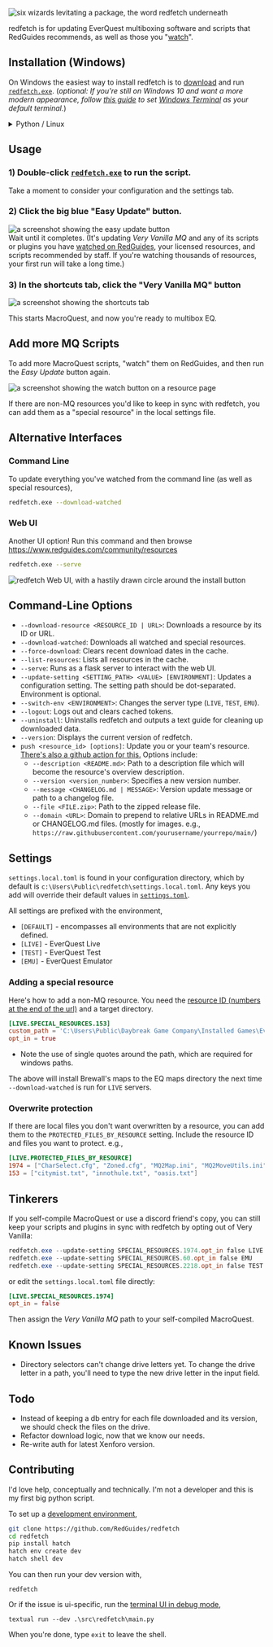 ![six wizards levitating a package, the word redfetch underneath](https://www.redguides.com/images/redfetchlogo.png)

redfetch is for updating EverQuest multiboxing software and scripts that RedGuides recommends, as well as those you "[watch](https://www.redguides.com/community/watched/resources)". 

## Installation (Windows)

On Windows the easiest way to install redfetch is to [download](https://www.redguides.com/community/resources/redfetch.3177/download) and run [`redfetch.exe`](https://www.redguides.com/community/resources/redfetch.3177/download). (*optional: If you're still on Windows 10 and want a more modern appearance, follow [this guide](https://www.redguides.com/community/threads/redfetch.92998/post-634938) to set [Windows Terminal](https://www.redguides.com/community/threads/redfetch.92998/post-634938) as your default terminal.*)

<details>
<summary>Python / Linux</summary>

If you have a recent version of Python, you can install redfetch with pip,

```bash
pip install redfetch
```

</details>

## Usage


### 1) Double-click [`redfetch.exe`](https://www.redguides.com/community/resources/redfetch.3177/download) to run the script. 
Take a moment to consider your configuration and the settings tab.

### 2) Click the big blue "Easy Update" button. 
![a screenshot showing the easy update button](https://www.redguides.com/images/redfetchupdate.png)  
Wait until it completes. (It's updating *Very Vanilla MQ* and any of its scripts or plugins you have [watched on RedGuides](https://www.redguides.com/community/watched/resources), your licensed resources, and scripts recommended by staff. If you're watching thousands of resources, your first run will take a long time.)

### 3) In the shortcuts tab, click the "Very Vanilla MQ" button
![a screenshot showing the shortcuts tab](https://www.redguides.com/images/redfetchrunmq.png)

This starts MacroQuest, and now you're ready to multibox EQ.


## Add more MQ Scripts
To add more MacroQuest scripts, "watch" them on RedGuides, and then run the *Easy Update* button again.

![a screenshot showing the watch button on a resource page](https://www.redguides.com/images/watch.png)

If there are non-MQ resources you'd like to keep in sync with redfetch, you can add them as a "special resource" in the local settings file.

## Alternative Interfaces

### Command Line

To update everything you've watched from the command line (as well as special resources),

```bash
redfetch.exe --download-watched
```

### Web UI
Another UI option! Run this command and then browse https://www.redguides.com/community/resources
```bash
redfetch.exe --serve
```

![redfetch Web UI, with a hastily drawn circle around the install button](https://www.redguides.com/images/webui.png)

## Command-Line Options

- `--download-resource <RESOURCE_ID | URL>`: Downloads a resource by its ID or URL.
- `--download-watched`: Downloads all watched and special resources.
- `--force-download`: Clears recent download dates in the cache.
- `--list-resources`: Lists all resources in the cache.
- `--serve`: Runs as a flask server to interact with the web UI.
- `--update-setting <SETTING_PATH> <VALUE> [ENVIRONMENT]`: Updates a configuration setting. The setting path should be dot-separated. Environment is optional.
- `--switch-env <ENVIRONMENT>`: Changes the server type (`LIVE`, `TEST`, `EMU`).
- `--logout`: Logs out and clears cached tokens.
- `--uninstall`: Uninstalls redfetch and outputs a text guide for cleaning up downloaded data.
- `--version`: Displays the current version of redfetch.
- `push <resource_id> [options]`: Update you or your team's resource. [There's also a github action for this.](https://github.com/marketplace/actions/redguides-publish) Options include:
  - `--description <README.md>`: Path to a description file which will become the resource's overview description.
  - `--version <version_number>`: Specifies a new version number.
  - `--message <CHANGELOG.md | MESSAGE>`: Version update message or path to a changelog file.
  - `--file <FILE.zip>`: Path to the zipped release file.
  - `--domain <URL>`: Domain to prepend to relative URLs in README.md or CHANGELOG.md files. (mostly for images. e.g., `https://raw.githubusercontent.com/yourusername/yourrepo/main/`)

## Settings

`settings.local.toml` is found in your configuration directory, which by default is `c:\Users\Public\redfetch\settings.local.toml`. Any keys you add will override their default values in [`settings.toml`](./src/redfetch/settings.toml).

All settings are prefixed with the environment,

- `[DEFAULT]` - encompasses all environments that are not explicitly defined.
- `[LIVE]` - EverQuest Live
- `[TEST]` - EverQuest Test
- `[EMU]` - EverQuest Emulator

### Adding a special resource
Here's how to add a non-MQ resource. You need the [resource ID (numbers at the end of the url)](https://www.redguides.com/community/resources/brewalls-everquest-maps.153/) and a target directory.

```toml
[LIVE.SPECIAL_RESOURCES.153]
custom_path = 'C:\Users\Public\Daybreak Game Company\Installed Games\EverQuest\maps\Brewall_Maps'
opt_in = true
```
* Note the use of single quotes around the path, which are required for windows paths.

The above will install Brewall's maps to the EQ maps directory the next time `--download-watched` is run for `LIVE` servers.

### Overwrite protection

If there are local files you don't want overwritten by a resource, you can add them to the `PROTECTED_FILES_BY_RESOURCE` setting. Include the resource ID and files you want to protect. e.g.,

```toml
[LIVE.PROTECTED_FILES_BY_RESOURCE]
1974 = ["CharSelect.cfg", "Zoned.cfg", "MQ2Map.ini", "MQ2MoveUtils.ini"]
153 = ["citymist.txt", "innothule.txt", "oasis.txt"]
```

## Tinkerers

If you self-compile MacroQuest or use a discord friend's copy, you can still keep your scripts and plugins in sync with redfetch by opting out of Very Vanilla:

```powershell
redfetch.exe --update-setting SPECIAL_RESOURCES.1974.opt_in false LIVE
redfetch.exe --update-setting SPECIAL_RESOURCES.60.opt_in false EMU
redfetch.exe --update-setting SPECIAL_RESOURCES.2218.opt_in false TEST
```
or edit the `settings.local.toml` file directly:
```toml
[LIVE.SPECIAL_RESOURCES.1974]
opt_in = false
```
Then assign the *Very Vanilla MQ* path to your self-compiled MacroQuest.

## Known Issues
- Directory selectors can't change drive letters yet. To change the drive letter in a path, you'll need to type the new drive letter in the input field.

## Todo
- Instead of keeping a db entry for each file downloaded and its version, we should check the files on the drive.
- Refactor download logic, now that we know our needs.
- Re-write auth for latest Xenforo version.

## Contributing

I'd love help, conceptually and technically. I'm not a developer and this is my first big python script. 

To set up a [development environment](https://hatch.pypa.io/latest/environment/),

```bash
git clone https://github.com/RedGuides/redfetch
cd redfetch
pip install hatch
hatch env create dev
hatch shell dev
```
You can then run your dev version with,

`redfetch`

Or if the issue is ui-specific, run the [terminal UI in debug mode](https://textual.textualize.io/guide/devtools/#live-editing),

`textual run --dev .\src\redfetch\main.py`

When you're done, type `exit` to leave the shell.
